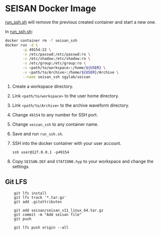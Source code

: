 # SEISAN Docker Image

[run_ssh.sh](run_ssh.sh) will remove the previous created container and start a new one.



In [run_ssh.sh](run_ssh.sh):

``` bash
docker container rm -f seisan_ssh
docker run -d \
        -p 49154:22 \
        -v /etc/passwd:/etc/passwd:ro \
        -v /etc/shadow:/etc/shadow:ro \
        -v /etc/group:/etc/group:ro \
        -v <path/to/workspace>:/home/${USER} \
        -v <path/to/Archive>:/home/${USER}/Archive \
        --name seisan_ssh sgylab/seisan
```

1. Create a workspace directory.
2. Link `<path/to/workspace>` to the user home directory.
3. Link `<path/to/Archive>` to the archive waveform directory.
4. Change `49154` to any number for SSH port.
5. Change `seisan_ssh` to any container name.
6. Save and run `run_ssh.sh`.
7. SSH into the docker container with your user account.

       ssh user@127.0.0.1 -p49154

8. Copy `SEISAN.DEF` and `STATION0.hyp` to your workspace and change the settings.

## Git LFS

        git lfs install
        git lfs track '*.tar.gz'
        git add .gitattributes

        git add seisan/seisan_v11_linux_64.tar.gz
        git commit -m "Add seisan file"
        git push 

        git lfs push origin --all